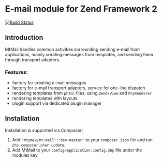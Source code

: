 E-mail module for Zend Framework 2
==================================

[![Build Status](https://travis-ci.org/mtymek/MtMail.png?branch=master)](https://travis-ci.org/mtymek/MtMail)

Introduction
------------
MtMail handles common activities surrounding sending e-mail from applications, mainly creating messages
from templates, and sending them through transport adapters.

### Features:
* factory for creating e-mail messages
* factory for e-mail transport adapters, service for one-line dispatch
* rendering templates from `phtml` files, using `Zend\View` and `PhpRenderer`
* rendering templates with layouts
* plugin support via dedicated plugin manager

Installation
------------
Installation is supported via Composer:

1. Add `"mtymek/mt-mail":"dev-master"` to your `composer.json` file and run `php composer.phar update`.
2. Add MtMail to your `config/application.config.php` file under the modules key.
